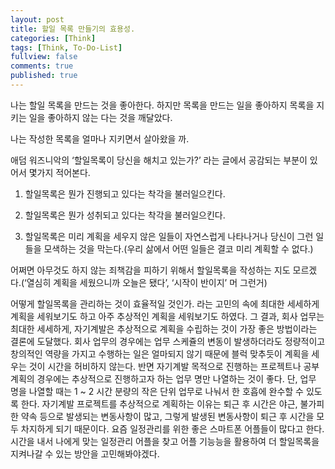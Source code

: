 ```yaml
---
layout: post
title: 할일 목록 만들기의 효용성.
categories: [Think]
tags: [Think, To-Do-List]
fullview: false
comments: true
published: true
---
```


나는 할일 목록을 만드는 것을 좋아한다. 하지만 목록을 만드는 일을 좋아하지 목록을 지키는 일을 좋아하지 않는 다는 것을 깨달았다.

나는 작성한 목록을 얼마나 지키면서 살아왔을 까.

애덤 워즈니악의 ‘할일목록이 당신을 해치고 있는가?’ 라는 글에서 공감되는 부분이 있어서 몇가지 적어본다.

1. 할일목록은 뭔가 진행되고 있다는 착각을 불러일으킨다.

2. 할일목록은 뭔가 성취되고 있다는 착각을 불러일으킨다.

3. 할일목록은 미리 계획을 세우지 않은 일들이 자연스럽게 나타나거나 당신이 그런 일들을 모색하는 것을 막는다.(우리 삶에서 어떤 일들은 결코 미리 계획할 수 없다.)

어쩌면 아무것도 하지 않는 죄책감을 피하기 위해서 할일목록을 작성하는 지도 모르겠다.(‘열심히 계획을 세웠으니까 오늘은 됐다’, ‘시작이 반이지’ 머 그런거)

어떻게 할일목록을 관리하는 것이 효율적일 것인가. 라는 고민의 속에 최대한 세세하게 계획을 세워보기도 하고 아주 추상적인 계획을 세워보기도 하였다. 그 결과, 회사 업무는 최대한 세세하게, 자기계발은 추상적으로 계획을 수립하는 것이 가장 좋은 방법이라는 결론에 도달했다. 회사 업무의 경우에는 업무 스케쥴의 변동이 발생하더라도 정량적이고 창의적인 역량을 가지고 수행하는 일은 얼마되지 않기 때문에 블럭 맞추듯이 계획을 세우는 것이 시간을 허비하지 않는다.  반면 자기계발 목적으로 진행하는 프로젝트나 공부 계획의 경우에는 추상적으로 진행하고자 하는 업무 명만 나열하는 것이 좋다. 단, 업무 명을 나열할 때는 1 ~ 2 시간 분량의 작은 단위 업무로 나눠서 한 호흡에 완수할 수 있도록 한다. 자기계발 프로젝트를 추상적으로 계획하는 이유는 퇴근 후 시간은 야근, 불가피한 약속 등으로 발생되는 변동사항이 많고, 그렇게 발생된 변동사항이 퇴근 후 시간을 모두 차지하게 되기 때문이다. 
요즘 일정관리를 위한 좋은 스마트폰 어플들이 많다고 한다. 시간을 내서 나에게 맞는 일정관리 어플을 찾고 어플 기능능을 활용하여 더 할일목록을 지켜나갈 수 있는 방안을 고민해봐야겠다.
